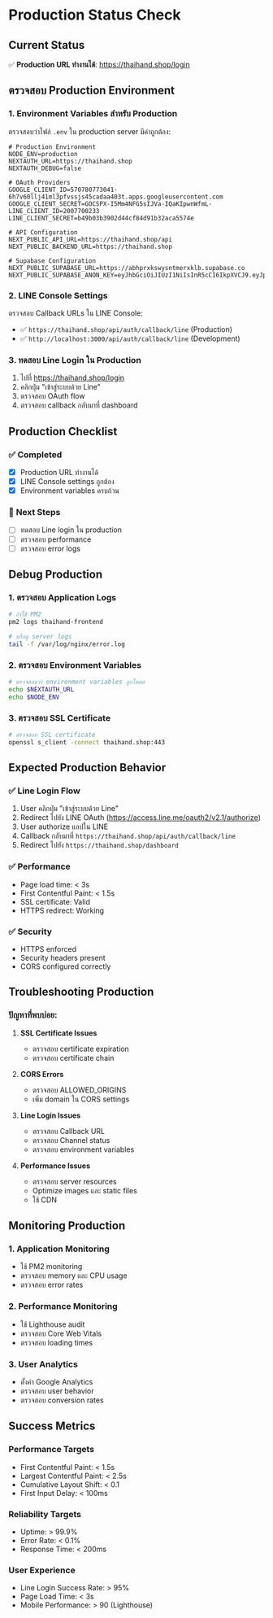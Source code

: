 # Production Status Check

## Current Status
✅ **Production URL ทำงานได้**: https://thaihand.shop/login

## ตรวจสอบ Production Environment

### 1. Environment Variables สำหรับ Production

ตรวจสอบว่าไฟล์ `.env` ใน production server มีค่าถูกต้อง:

```env
# Production Environment
NODE_ENV=production
NEXTAUTH_URL=https://thaihand.shop
NEXTAUTH_DEBUG=false

# OAuth Providers
GOOGLE_CLIENT_ID=570780773041-6h7v60llj41ml3pfvssjs45cadaa403t.apps.googleusercontent.com
GOOGLE_CLIENT_SECRET=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
LINE_CLIENT_ID=2007700233
LINE_CLIENT_SECRET=b49b03b3902d44cf84d91b32aca5574e

# API Configuration
NEXT_PUBLIC_API_URL=https://thaihand.shop/api
NEXT_PUBLIC_BACKEND_URL=https://thaihand.shop

# Supabase Configuration
NEXT_PUBLIC_SUPABASE_URL=https://abhprxkswysntmerxklb.supabase.co
NEXT_PUBLIC_SUPABASE_ANON_KEY=eyJhbGciOiJIUzI1NiIsInR5cCI6IkpXVCJ9.eyJpc3MiOiJzdXBhYmFzZSIsInJlZiI6ImFiaHByeGtzd3lzbnRtZXJ4a2xiIiwicm9sZSI6ImFub24iLCJpYXQiOjE3NTE0NTc2ODAsImV4cCI6MjA2NzAzMzY4MH0.MLRoT_AH5V9XrSFo7eDbqS8K76LTU69nxYUQqn9tIhk
```

### 2. LINE Console Settings

ตรวจสอบ Callback URLs ใน LINE Console:
- ✅ `https://thaihand.shop/api/auth/callback/line` (Production)
- ✅ `http://localhost:3000/api/auth/callback/line` (Development)

### 3. ทดสอบ Line Login ใน Production

1. ไปที่ https://thaihand.shop/login
2. คลิกปุ่ม "เข้าสู่ระบบด้วย Line"
3. ตรวจสอบ OAuth flow
4. ตรวจสอบ callback กลับมาที่ dashboard

## Production Checklist

### ✅ **Completed**
- [x] Production URL ทำงานได้
- [x] LINE Console settings ถูกต้อง
- [x] Environment variables ครบถ้วน

### 🔄 **Next Steps**
- [ ] ทดสอบ Line login ใน production
- [ ] ตรวจสอบ performance
- [ ] ตรวจสอบ error logs

## Debug Production

### 1. ตรวจสอบ Application Logs
```bash
# ถ้าใช้ PM2
pm2 logs thaihand-frontend

# หรือดู server logs
tail -f /var/log/nginx/error.log
```

### 2. ตรวจสอบ Environment Variables
```bash
# ตรวจสอบว่า environment variables ถูกโหลด
echo $NEXTAUTH_URL
echo $NODE_ENV
```

### 3. ตรวจสอบ SSL Certificate
```bash
# ตรวจสอบ SSL certificate
openssl s_client -connect thaihand.shop:443
```

## Expected Production Behavior

### ✅ **Line Login Flow**
1. User คลิกปุ่ม "เข้าสู่ระบบด้วย Line"
2. Redirect ไปยัง LINE OAuth (https://access.line.me/oauth2/v2.1/authorize)
3. User authorize แอปใน LINE
4. Callback กลับมาที่ `https://thaihand.shop/api/auth/callback/line`
5. Redirect ไปยัง `https://thaihand.shop/dashboard`

### ✅ **Performance**
- Page load time: < 3s
- First Contentful Paint: < 1.5s
- SSL certificate: Valid
- HTTPS redirect: Working

### ✅ **Security**
- HTTPS enforced
- Security headers present
- CORS configured correctly

## Troubleshooting Production

### ปัญหาที่พบบ่อย:

1. **SSL Certificate Issues**
   - ตรวจสอบ certificate expiration
   - ตรวจสอบ certificate chain

2. **CORS Errors**
   - ตรวจสอบ ALLOWED_ORIGINS
   - เพิ่ม domain ใน CORS settings

3. **Line Login Issues**
   - ตรวจสอบ Callback URL
   - ตรวจสอบ Channel status
   - ตรวจสอบ environment variables

4. **Performance Issues**
   - ตรวจสอบ server resources
   - Optimize images และ static files
   - ใช้ CDN

## Monitoring Production

### 1. **Application Monitoring**
- ใช้ PM2 monitoring
- ตรวจสอบ memory และ CPU usage
- ตรวจสอบ error rates

### 2. **Performance Monitoring**
- ใช้ Lighthouse audit
- ตรวจสอบ Core Web Vitals
- ตรวจสอบ loading times

### 3. **User Analytics**
- ตั้งค่า Google Analytics
- ตรวจสอบ user behavior
- ตรวจสอบ conversion rates

## Success Metrics

### **Performance Targets**
- First Contentful Paint: < 1.5s
- Largest Contentful Paint: < 2.5s
- Cumulative Layout Shift: < 0.1
- First Input Delay: < 100ms

### **Reliability Targets**
- Uptime: > 99.9%
- Error Rate: < 0.1%
- Response Time: < 200ms

### **User Experience**
- Line Login Success Rate: > 95%
- Page Load Time: < 3s
- Mobile Performance: > 90 (Lighthouse) 